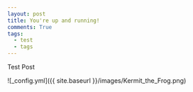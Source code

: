 ```yaml
---
layout: post
title: You're up and running!
comments: True
tags:
  - test
  - tags
---
```


Test Post

![_config.yml]({{ site.baseurl }}/images/Kermit_the_Frog.png)

